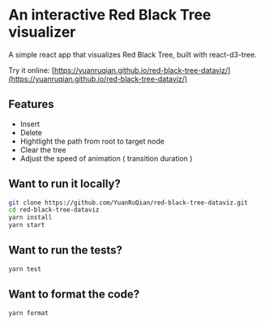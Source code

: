 
# An interactive Red Black Tree visualizer

A simple react app that visualizes Red Black Tree, built with react-d3-tree.

Try it online: [https://yuanruqian.github.io/red-black-tree-dataviz/](https://yuanruqian.github.io/red-black-tree-dataviz/)

## Features

- Insert
- Delete
- Hightlight the path from root to target node
- Clear the tree
- Adjust the speed of animation ( transition duration )

## Want to run it locally?

```bash
git clone https://github.com/YuanRuQian/red-black-tree-dataviz.git
cd red-black-tree-dataviz
yarn install
yarn start
```

## Want to run the tests?

```bash
yarn test
```

## Want to format the code?

```bash
yarn format
```

